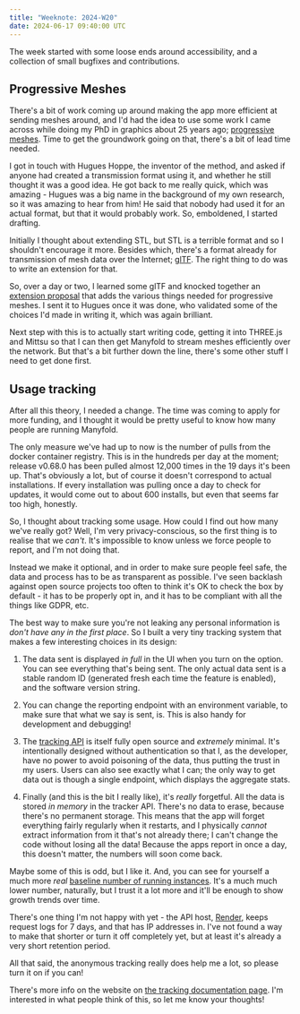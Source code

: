```yaml
---
title: "Weeknote: 2024-W20"
date: 2024-06-17 09:40:00 UTC
---
```

The week started with some loose ends around accessibility, and a collection of small bugfixes and contributions.

## Progressive Meshes

There's a bit of work coming up around making the app more efficient at sending meshes around, and I'd had the idea to use some work I came across while doing my PhD in graphics about 25 years ago; [progressive meshes](https://hhoppe.com/proj/pm/). Time to get the groundwork going on that, there's a bit of lead time needed.

I got in touch with Hugues Hoppe, the inventor of the method, and asked if anyone had created a transmission format using it, and whether he still thought it was a good idea. He got back to me really quick, which was amazing - Hugues was a big name in the background of my own research, so it was amazing to hear from him! He said that nobody had used it for an actual format, but that it would probably work. So, emboldened, I started drafting.

Initially I thought about extending STL, but STL is a terrible format and so I shouldn't encourage it more. Besides which, there's a format already for transmission of mesh data over the Internet; [glTF](https://www.khronos.org/gltf/). The right thing to do was to write an extension for that.

So, over a day or two, I learned some glTF and knocked together an [extension proposal](https://github.com/manyfold3d/glTF/tree/MANYFOLD_mesh_progressive/extensions/2.0/Vendor/MANYFOLD_mesh_progressive#readme) that adds the various things needed for progressive meshes. I sent it to Hugues once it was done, who validated some of the choices I'd made in writing it, which was again brilliant.

Next step with this is to actually start writing code, getting it into THREE.js and Mittsu so that I can then get Manyfold to stream meshes efficiently over the network. But that's a bit further down the line, there's some other stuff I need to get done first.

## Usage tracking

After all this theory, I needed a change. The time was coming to apply for more funding, and I thought it would be pretty useful to know how many people are running Manyfold.

The only measure we've had up to now is the number of pulls from the docker container registry. This is in the hundreds per day at the moment; release v0.68.0 has been pulled almost 12,000 times in the 19 days it's been up. That's obviously a lot, but of course it doesn't correspond to actual installations. If every installation was pulling once a day to check for updates, it would come out to about 600 installs, but even that seems far too high, honestly.

So, I thought about tracking some usage. How could I find out how many we've really got? Well, I'm very privacy-conscious, so the first thing is to realise that we *can't*. It's impossible to know unless we force people to report, and I'm not doing that.

Instead we make it optional, and in order to make sure people feel safe, the data and process has to be as transparent as possible. I've seen backlash against open source projects too often to think it's OK to check the box by default - it has to be properly opt in, and it has to be compliant with all the things like GDPR, etc.

The best way to make sure you're not leaking any personal information is *don't have any in the first place*. So I built a very tiny tracking system that makes a few interesting choices in its design:

1. The data sent is displayed *in full* in the UI when you turn on the option. You can see everything that's being sent. The only actual data sent is a stable random ID (generated fresh each time the feature is enabled), and the software version string.

2. You can change the reporting endpoint with an environment variable, to make sure that what we say is sent, is. This is also handy for development and debugging!

3. The [tracking API](https://github.com/manyfold3d/tracking) is itself fully open source and *extremely* minimal. It's intentionally designed without authentication so that I, as the developer, have no power to avoid poisoning of the data, thus putting the trust in my users. Users can also see exactly what I can; the only way to get data out is though a single endpoint, which displays the aggregate stats.

4. Finally (and this is the bit I really like), it's *really* forgetful. All the data is stored *in memory* in the tracker API. There's no data to erase, because there's no permanent storage. This means that the app will forget everything fairly regularly when it restarts, and I physically *cannot* extract information from it that's not already there; I can't change the code without losing all the data! Because the apps report in once a day, this doesn't matter, the numbers will soon come back.

Maybe some of this is odd, but I like it. And, you can see for yourself a much more *real* [baseline number of running instances](https://tracking.manyfold.app/stats). It's a much much lower number, naturally, but I trust it a lot more and it'll be enough to show growth trends over time.

There's one thing I'm not happy with yet - the API host, [Render](https://render.io), keeps request logs for 7 days, and that has IP addresses in. I've not found a way to make that shorter or turn it off completely yet, but at least it's already a very short retention period.

All that said, the anonymous tracking really does help me a lot, so please turn it on if you can!

There's more info on the website on [the tracking documentation page](https://manyfold.app/sysadmin/tracking). I'm interested in what people think of this, so let me know your thoughts!
